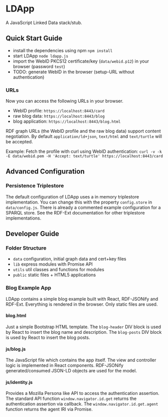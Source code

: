 # LDApp

A JavaScript Linked Data stack/stub.

## Quick Start Guide

- install the dependencies using npm `npm install`
- start LDApp `node ldapp.js`
- import the WebID PKCS12 certificate/key (`data/webid.p12`) in your browser (password `test`)
- TODO: generate WebID in the browser (setup-URL without authentication)

### URLs

Now you can access the following URLs in your browser.

- WebID profile: `https://localhost:8443/card`
- raw blog data: `https://localhost:8443/blog`
- blog application: `https://localhost:8443/blog.html`

RDF graph URLs (the WebID profile and the raw blog data) support content negotiation.
By default `application/ld+json`, `text/html` and `text/turtle` will be accepted.

Example: Fetch the profile with curl using WebID authentication:
`curl -v -k -E data/webid.pem -H 'Accept: text/turtle' https://localhost:8443/card`

## Advanced Configuration

### Persistence Triplestore

The default configuration of LDApp uses a in memory triplestore implementation.
You can change this with the property `config.store` in `data/config.js`.
There is already a commented example configuration for a SPARQL store.
See the RDF-Ext documentation for other triplestore implementations.

## Developer Guide

### Folder Structure

- `data` configuration, initial graph data and cert+key files
- `lib` express modules with Promise API
 - `utils` util classes and functions for modules
- `public` static files + HTML5 applications

### Blog Example App

LDApp contains a simple blog example built with React, RDF-JSONify and RDF-Ext.
Everything is rendered in the browser.
Only static files are used.

#### blog.html

Just a simple Bootstrap HTML template.
The `blog-header` DIV block is used by React to insert the blog name and description.
The `blog-posts` DIV block is used by React to insert the blog posts.

#### js/blog.js

The JavaScript file which contains the app itself.
The view and controller logic is implemented in React components.
RDF-JSONify generated/consumed JSON-LD objects are used for the model.

#### js/identity.js

Provides a Mozilla Persona like API to access the authentication assertion.
The standard API function `window.navigator.id.get` returns the authentication assertion via callback.
The `window.navigator.id.get.agent` function returns the agent IRI via Promise.